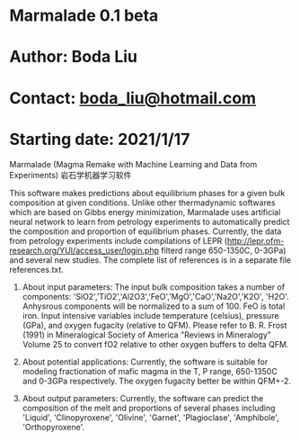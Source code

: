 # Marmalade 0.1 beta

# Author: Boda Liu
# Contact: boda_liu@hotmail.com
# Starting date: 2021/1/17

Marmalade (Magma Remake with Machine Learning and Data from Experiments) 岩石学机器学习软件

This software makes predictions about equilibrium phases for a given bulk composition at given conditions. Unlike other thermadynamic softwares which are based on Gibbs energy minimization, Marmalade uses artificial neural network to learn from petrology experiments to automatically predict the composition and proportion of equilibrium phases. Currently, the data from petrology experiments include compilations of LEPR (http://lepr.ofm-research.org/YUI/access_user/login.php filterd range 650-1350C, 0-3GPa) and several new studies. The complete list of references is in a separate file references.txt.

1. About input parameters:
The input bulk composition takes a number of components: 'SiO2','TiO2','Al2O3','FeO','MgO','CaO','Na2O','K2O', 'H2O'. Anhysrous components will be normalized to a sum of 100. FeO is total iron.
Input intensive variables include temperature (celsius), pressure (GPa), and oxygen fugacity (relative to QFM). Please refer to B. R. Frost (1991) in Mineralogical Society of America "Reviews in Mineralogy" Volume 25 to convert fO2 relative to other oxygen buffers to delta QFM.

2. About potential applications:
Currently, the software is suitable for modeling fractionation of mafic magma in the T, P range, 650-1350C and 0-3GPa respectively. The oxygen fugacity better be within QFM+-2.

3. About output parameters:
Currently, the software can predict the composition of the melt and proportions of several phases including 'Liquid', 'Clinopyroxene', 'Olivine', 'Garnet', 'Plagioclase', 'Amphibole', 'Orthopyroxene'.


